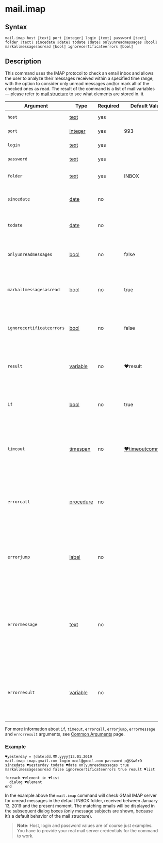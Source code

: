 # mail.imap

## Syntax

```G1ANT
mail.imap host ⟦text⟧ port ⟦integer⟧ login ⟦text⟧ password ⟦text⟧ folder ⟦text⟧ sincedate ⟦date⟧ todate ⟦date⟧ onlyunreadmessages ⟦bool⟧ markallmessagesasread ⟦bool⟧ ignorecertificateerrors ⟦bool⟧
```

## Description

This command uses the IMAP protocol to check an email inbox and allows the user to analyze their messages received within a specified time range, with the option to consider only unread messages and/or mark all of the checked ones as read. The result of the command is a list of mail variables — please refer to [mail structure](G1ANT.Language/G1ANT.Language/Structures/MailStructure.md) to see what elements are stored in. it.

| Argument               | Type                                                         | Required | Default Value                                                | Description                                                  |
| ---------------------- | ------------------------------------------------------------ | -------- | ------------------------------------------------------------ | ------------------------------------------------------------ |
| `host`                 | [text](G1ANT.Language/G1ANT.Language/Structures/TextStructure.md) | yes      |                                                              | IMAP server address                                          |
| `port`                 | [integer](G1ANT.Language/G1ANT.Language/Structures/IntegerStructure.md) | yes      | 993 | IMAP server port number                                      |
| `login`                | [text](G1ANT.Language/G1ANT.Language/Structures/TextStructure.md) | yes      |                                                              | User email login                                             |
| `password`             | [text](G1ANT.Language/G1ANT.Language/Structures/TextStructure.md) | yes      |                                                              | User email password                                          |
| `folder` | [text](G1ANT.Language/G1ANT.Language/Structures/TextStructure.md) | yes | INBOX | Folder to fetch emails from |
| `sincedate`            | [date](G1ANT.Language/G1ANT.Language/Structures/DateStructure.md) | no       |                                                              | Starting date for messages to be checked                     |
| `todate`               | [date](G1ANT.Language/G1ANT.Language/Structures/DateStructure.md) | no       |                                                              | Ending date for messages to be checked                       |
| `onlyunreadmessages`   | [bool](G1ANT.Language/G1ANT.Language/Structures/BooleanStructure.md) | no       | false | If set to `true`, only unread messages will be checked       |
| `markallmessagesasread`| [bool](G1ANT.Language/G1ANT.Language/Structures/BooleanStructure.md) | no       | true | If set to `true`, all checked messages will be marked as read |
| `ignorecertificateerrors` | [bool](G1ANT.Language/G1ANT.Language/Structures/BooleanStructure.md) | no       | false | If set to `true`, the command will ignore any security certificate errors |
| `result`               | [variable](G1ANT.Language/G1ANT.Language/Structures/VariableStructure.md) | no       | ♥result | The name of a list variable where the returned [mail](G1ANT.Language/G1ANT.Language/Structures/MailStructure.md) variables will be stored |
| `if`           | [bool](G1ANT.Language/G1ANT.Language/Structures/BooleanStructure.md) | no       | true                                                        | Executes the command only if a specified condition is true   |
| `timeout`      | [timespan](G1ANT.Language/G1ANT.Language/Structures/TimeSpanStructure.md) | no       | [♥timeoutcommand](G1ANT.Language/G1ANT.Addon.Core/Variables/TimeoutCommandVariable.md) | Specifies time in milliseconds for G1ANT.Robot to wait for the command to be executed |
| `errorcall`    | [procedure](G1ANT.Language/G1ANT.Language/Structures/ProcedureStructure.md) | no       |                                                             | Name of a procedure to call when the command throws an exception or when a given `timeout` expires |
| `errorjump`    | [label](G1ANT.Language/G1ANT.Language/Structures/LabelStructure.md) | no       |                                                             | Name of the label to jump to when the command throws an exception or when a given `timeout` expires |
| `errormessage` | [text](G1ANT.Language/G1ANT.Language/Structures/TextStructure.md) | no       |                                                             | A message that will be shown in case the command throws an exception or when a given `timeout` expires, and no `errorjump` argument is specified |
| `errorresult`  | [variable](G1ANT.Language/G1ANT.Language/Structures/VariableStructure.md) | no       |                                                             | Name of a variable that will store the returned exception. The variable will be of [error](G1ANT.Language/G1ANT.Language/Structures/ErrorStructure.md) structure  |

For more information about `if`, `timeout`, `errorcall`, `errorjump`, `errormessage` and `errorresult` arguments, see [Common Arguments](G1ANT.Manual/appendices/common-arguments.md) page.

### Example

```G1ANT
♥yesterday = ⟦date:dd.MM.yyyy⟧13.01.2019
mail.imap imap.gmail.com login mail@gmail.com password p@$$w0rD sincedate ♥yesterday todate ♥date onlyunreadmessages true markallmessagesasread false ignorecertificateerrors true result ♥list 

foreach ♥element in ♥list
  dialog ♥element
end
```

In the example above the `mail.imap` command will check GMail IMAP server for unread messages in the default INBOX folder, received between January 13, 2019 and the present moment. The matching emails will be displayed in the subsequent dialog boxes (only message subjects are shown, because it’s a default behavior of the mail structure).

> **Note:** Host, login and password values are of course just examples. You have to provide your real mail server credentials for the command to work.